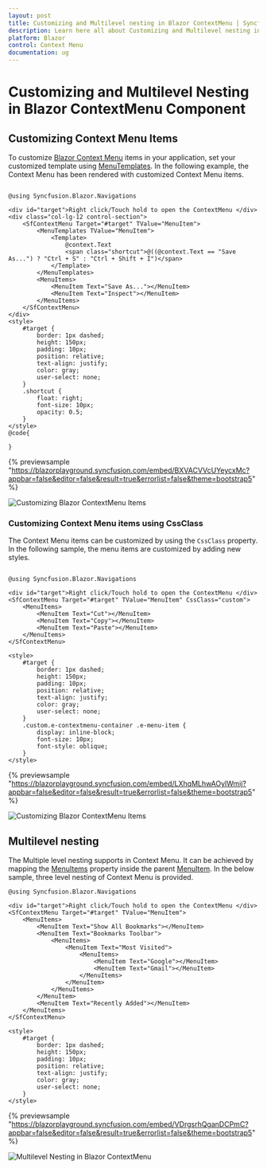 ```yaml
---
layout: post
title: Customizing and Multilevel nesting in Blazor ContextMenu | Syncfusion
description: Learn here all about Customizing and Multilevel nesting in Syncfusion Blazor ContextMenu component and more.
platform: Blazor
control: Context Menu
documentation: ug
---
```


# Customizing and Multilevel Nesting in Blazor ContextMenu Component

## Customizing Context Menu Items

To customize [Blazor Context Menu](https://www.syncfusion.com/blazor-components/blazor-context-menu) items in your application, set your customized template using [MenuTemplates](https://help.syncfusion.com/cr/blazor/Syncfusion.Blazor.Navigations.MenuTemplates-1.html). In the following example, the Context Menu has been rendered with customized Context Menu items.

```cshtml

@using Syncfusion.Blazor.Navigations

<div id="target">Right click/Touch hold to open the ContextMenu </div>
<div class="col-lg-12 control-section">
    <SfContextMenu Target="#target" TValue="MenuItem">
        <MenuTemplates TValue="MenuItem">
            <Template>
                @context.Text
                <span class="shortcut">@((@context.Text == "Save As...") ? "Ctrl + S" : "Ctrl + Shift + I")</span>
            </Template>
        </MenuTemplates>
        <MenuItems>
            <MenuItem Text="Save As..."></MenuItem>
            <MenuItem Text="Inspect"></MenuItem>
        </MenuItems>
    </SfContextMenu>
</div>
<style>
    #target {
        border: 1px dashed;
        height: 150px;
        padding: 10px;
        position: relative;
        text-align: justify;
        color: gray;
        user-select: none;
    }
    .shortcut {
        float: right;
        font-size: 10px;
        opacity: 0.5;
    }
</style>
@code{

}

```


{% previewsample "https://blazorplayground.syncfusion.com/embed/BXVACVVcUYeycxMc?appbar=false&editor=false&result=true&errorlist=false&theme=bootstrap5" %}

![Customizing Blazor ContextMenu Items](./images/blazor-contextmenu-items.png)

### Customizing Context Menu items using CssClass

The Context Menu items can be customized by using the `CssClass` property. In the following sample, the menu items are customized by adding new styles.

```cshtml

@using Syncfusion.Blazor.Navigations

<div id="target">Right click/Touch hold to open the ContextMenu </div>
<SfContextMenu Target="#target" TValue="MenuItem" CssClass="custom">
    <MenuItems>
        <MenuItem Text="Cut"></MenuItem>
        <MenuItem Text="Copy"></MenuItem>
        <MenuItem Text="Paste"></MenuItem>
    </MenuItems>
</SfContextMenu>

<style>
    #target {
        border: 1px dashed;
        height: 150px;
        padding: 10px;
        position: relative;
        text-align: justify;
        color: gray;
        user-select: none;
    }
    .custom.e-contextmenu-container .e-menu-item {
        display: inline-block;
        font-size: 10px;
        font-style: oblique;
    }
</style>

```

{% previewsample "https://blazorplayground.syncfusion.com/embed/LXhqMLhwAOylWmij?appbar=false&editor=false&result=true&errorlist=false&theme=bootstrap5" %}

![Customizing Blazor ContextMenu Items](./images/blazor-contextmenu-item-customization.png)

## Multilevel nesting

The Multiple level nesting supports in Context Menu. It can be achieved by mapping the [MenuItems](https://help.syncfusion.com/cr/blazor/Syncfusion.Blazor.Navigations.MenuItems.html) property inside the parent [MenuItem](https://help.syncfusion.com/cr/blazor/Syncfusion.Blazor.Navigations.MenuItem.html). In the below sample, three level nesting of Context Menu is provided.

```cshtml
@using Syncfusion.Blazor.Navigations

<div id="target">Right click/Touch hold to open the ContextMenu </div>
<SfContextMenu Target="#target" TValue="MenuItem">
    <MenuItems>
        <MenuItem Text="Show All Bookmarks"></MenuItem>
        <MenuItem Text="Bookmarks Toolbar">
            <MenuItems>
                <MenuItem Text="Most Visited">
                    <MenuItems>
                        <MenuItem Text="Google"></MenuItem>
                        <MenuItem Text="Gmail"></MenuItem>
                    </MenuItems>
                </MenuItem>
            </MenuItems>
        </MenuItem>
        <MenuItem Text="Recently Added"></MenuItem>
    </MenuItems>
</SfContextMenu>

<style>
    #target {
        border: 1px dashed;
        height: 150px;
        padding: 10px;
        position: relative;
        text-align: justify;
        color: gray;
        user-select: none;
    }
</style>

```

{% previewsample "https://blazorplayground.syncfusion.com/embed/VDrgsrhQganDCPmC?appbar=false&editor=false&result=true&errorlist=false&theme=bootstrap5" %}

![Multilevel Nesting in Blazor ContextMenu](./images/blazor-contextmenu-with-multilevel.png)